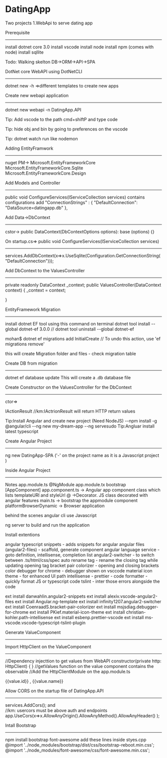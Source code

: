 # DatingApp
Two projects
1.WebApi to serve dating app

Prerequisite
************

install dotnet core 3.0
install vscode
install node
install npm (comes with node)
install sqllite

Todo: Walking skelton
  DB->ORM->API->SPA

DotNet core WebAPI using DotNetCLI
**********************************
  dotnet new -h =>different templates to create new apps

Create new webapi application
*****************************
  dotnet new webapi -n DatingApp.API

Tip: Add vscode to the path cmd+shiftP and type code

Tip: hide obj and bin by going to preferences on the vscode

Tip: dotnet watch run like nodemon

Adding EntityFramwork
************************
nuget PM->
Microsoft.EntityFrameworkCore
Microsoft.EntityFrameworkCore.Sqlite
Microsoft.EntityFrameworkCore.Design

Add Models and Controller
**************************

 public void ConfigureServices(IServiceCollection services) contains configurations
 add
 "ConnectionStrings" : {
    "DefaultConnection": "DataSource=datingapp.db"
 },

 Add Data->DbContext
 *****************
 cstor-> public DataContext(DbContextOptions<DataContext> options): base (options) {}


On startup.cs=> public void ConfigureServices(IServiceCollection services)
**************
services.AddDbContext<DataContext>(x=>x.UseSqlite(Configuration.GetConnectionString("DefaultConnection")));

Add DbContext to the ValuesController
**************************************
private readonly DataContext _context;
public ValuesController(DataContext context)
{
    _context = context;

}

EntityFramework Migration
**************************
install dotnet EF tool using this command on terminal
            dotnet tool install --global dotnet-ef 3.0.0
          // dotnet tool uninstall  --global dotnet-ef

 mohan$ dotnet ef migrations add InitialCreate
 //  To undo this action, use 'ef migrations remove'

this will create Migration folder and files - check migration table

Create DB from migration
********************
dotnet ef database update
This will create a .db database file

Create Constructor on the ValuesController for the DbContext
************************************************************

ctor=>

IActionResult //km:IActrionResult will return HTTP return values


Tip:Install Angular and create new project (Need NodeJS)
--npm install -g @angular/cli
--ng new my-dream-app
--ng servesudo
Tip:Angluar install latest typescript

Create Angular Project
**********************
ng new DatingApp-SPA ('-' on the project name as it is a Javascript project )

Inside Angular Project
**********************
Notes
   app.module.ts @NgModule
   app.module.tx bootstrap [AppComponent]
   app.component.ts -> Angular app component class which lists templateURl and styleUrl
   @ ->Decorator. JS class decorated with angular features
   main.ts -> bootstrap the appmodule component
   platformBrowserDynamic -> Browser application

behind the scenes angular cli use Javascript

ng server to build and run the application

Install extentions

angular typescript snippets     - adds snippets for angular
angular files (angular2-files)  - scaffold, generate component
angular language service        - goto definition, intellisense, completion list
angular2-switcher               - to switch between .ts/html/css/spec
auto rename tag           - rename the closing tag while updating opening tag
bracket pair colorizer          - opening and closing brackets color
debugger for chrome             - debugger shown on vsccode
material icon theme     - for enhanced UI
path intellisense         -
prettier - code formatter - quickly format JS or typescript code
tslint                      - inter those errors alongside the code

ext install danwahlin.angular2-snippets
ext install alexiv.vscode-angular2-files
ext install Angular.ng-template
ext install infinity1207.angular2-switcher
ext install CoenraadS.bracket-pair-colorizer
ext install msjsdiag.debugger-for-chrome
ext install PKief.material-icon-theme
ext install christian-kohler.path-intellisense
ext install esbenp.prettier-vscode
ext install ms-vscode.vscode-typescript-tslint-plugin

Generate ValueComponent
**************************

Import HttpClient on the ValueComponent
*************************************
//Dependency injecttion to get values from WebAPI
constructor(private http: HttpClient) { }
//getValues function on the value component contains the observable
//Add the HttpClientModule on the app.module.ts

<p *ngFor="let value of values">
{{value.id}} , {{value.name}}
</p>


Allow CORS on the startup file of DatingApp.API
*******************************
services.AddCors(); and    
//km: usercors must be above auth and endpoints
app.UseCors(x=>x.AllowAnyOrigin().AllowAnyMethod().AllowAnyHeader() );


Intall Bootstrap
**********
npm install bootstrap font-awesome
add these lines inside styes.cpp
@import '../node_modules/bootstrap/dist/css/bootstrap-reboot.min.css';
@import '../node_modules/font-awesome/css/font-awesome.min.css';
